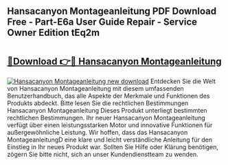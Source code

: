 ## Hansacanyon Montageanleitung PDF Download Free - Part-E6a User Guide Repair - Service Owner Edition tEq2m

# <h2><a href="http://df6s0fx.blite.top/?on=Hansacanyon+Montageanleitung">🔗Download 👉🔴 Hansacanyon Montageanleitung</a></h2>

[![Hansacanyon Montageanleitung new download](https://i.imgur.com/lujVjoI.png)](http://df6s0fx.blite.top/?on=Hansacanyon+Montageanleitung)
Entdecken Sie die Welt von Hansacanyon Montageanleitung mit diesem umfassenden Benutzerhandbuch, das alle Aspekte der Merkmale und Funktionen des Produkts abdeckt. Bitte lesen Sie die rechtlichen Bestimmungen Hansacanyon Montageanleitung Dieses Produkt unterliegt bestimmten rechtlichen Bestimmungen. Ihr neuer Hansacanyon Montageanleitung verfügt über einen leistungsstarken Motor und innovative Funktionen für außergewöhnliche Leistung. Wir hoffen, dass das Hansacanyon MontageanleitungD eine klare und leicht verständliche Anleitung für den Einstieg in Ihr neues Produkt war. Sollten Sie Hilfe oder Klärung benötigen, zögern Sie bitte nicht, sich an unser Kundendienstteam zu wenden.

